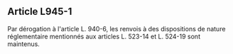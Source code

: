 Article L945-1
----
Par dérogation à l'article L. 940-6, les renvois à des dispositions de nature
réglementaire mentionnés aux articles L. 523-14 et L. 524-19 sont maintenus.

